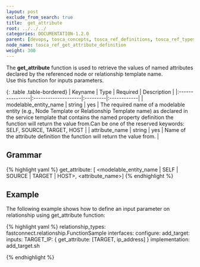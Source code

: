```yaml
---
layout: post
exclude_from_search: true
title:  get_attribute
root: ../../../
categories: DOCUMENTATION-1.2.0
parent: [devops, tosca_concepts, tosca_ref_definitions, tosca_ref_types_function_definition]
node_name: tosca_ref_get_attribute_definition
weight: 300
---
```


The **get_attribute** function  is used to retrieve the values of named attributes declared by the referenced  node or relationship template name.  
Use this function for inputs parameters.

{: .table .table-bordered}
| Keyname         | Type                | Required | Description |
|:----------------|:--------------------|:---------|:------------|
| modelable_entity_name            | string              | yes      | The  required  name of a modelable entity (e.g., Node Template  or Relationship  Template name) as declared in the service template that contains the named property definition  the function will return the value from.Can be one of the reserved keywords: SELF, SOURCE, TARGET, HOST |
| attribute_name     | string              | yes       | Name of the attribute definition the function will return the value from. |

## Grammar

{% highlight yaml %}
get_attribute: [ <modelable_entity_name | SELF | SOURCE | TARGET | HOST>, <attribute_name>] 
{% endhighlight %}

## Example

The following example shows how to define an input parameter on relationship using get_attribute function:

{% highlight yaml %}
relationship_types:
  fastconnect.relationship.FunctionSample
    interfaces:
      configure:
        add_target: 
          inputs:
            TARGET_IP: { get_attribute: [TARGET, ip_address] }
          implementation: add_target.sh

{% endhighlight %}